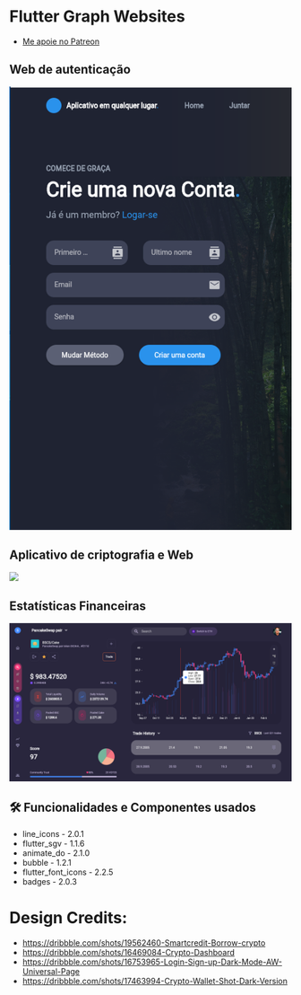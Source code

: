 # Flutter Graph Websites

- [Me apoie no Patreon](https://patreon.com/carlosalbertopinto?fan_landing=true)


## Web de autenticação
 
<img src="demos/auth_web.png" />

## Aplicativo de criptografia e Web
 
<img src="demos/crypto_app.jpg" height="500" />

## Estatísticas Financeiras

<img src="results/pancake.png" />

<h2>🛠️ Funcionalidades e Componentes usados</h2>

- line_icons - 2.0.1
- flutter_sgv - 1.1.6
- animate_do - 2.1.0
- bubble - 1.2.1
- flutter_font_icons - 2.2.5
- badges - 2.0.3



# Design Credits:
- https://dribbble.com/shots/19562460-Smartcredit-Borrow-crypto
- https://dribbble.com/shots/16469084-Crypto-Dashboard
- https://dribbble.com/shots/16753965-Login-Sign-up-Dark-Mode-AW-Universal-Page
- https://dribbble.com/shots/17463994-Crypto-Wallet-Shot-Dark-Version

